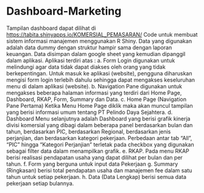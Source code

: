 # Dashboard-Marketing
Tampilan dashboard dapat dilihat di https://tabita.shinyapps.io/KOMERSIAL_PEMASARAN/
Code untuk membuat sistem informasi manajemen menggunakan R Shiny.
Data yang digunakan adalah data dummy dengan struktur hampir sama dengan laporan keuangan.
Data disimpan dalam google sheet yang kemudian dipanggil dalam aplikasi.
Aplikasi terdiri atas :
a.	Form Login digunakan untuk melindungi agar data tidak dapat diakses oleh orang yang tidak berkepentingan. Untuk masuk ke aplikasi (website), pengguna diharuskan mengisi form login terlebih dahulu sehingga dapat mengakses keseluruhan menu di dalam aplikasi (website).
b.	Navigation Pane digunakan untuk mengakses beberapa halaman informasi yang terdiri dari Home Page, Dashboard, RKAP, Form, Summary dan Data.
c.	Home Page (Navigation Pane Pertama) 
Ketika Menu Home Page diklik maka akan muncul tampilan yang berisi informasi umum tentang PT Pelindo Daya Sejahtera.
d.	Dashboard 
Menu selanjutnya adalah Dashboard yang berisi grafik kinerja divisi komersial yang dibagi dalam beberapa panel berdasarkan bulan dan tahun, berdasarkan PIC, berdasarkan Regional, berdasarkan jenis perjanjian, dan berdasarkan kategori pekerjaan. Perbedaan antar tab “All”, “PIC” hingga “Kategori Perjanjian” terletak pada checkbox yang digunakan sebagai filter data dalam menampilkan grafik. 
e.	RKAP. Pada menu RKAP berisi realisasi pendapatan usaha yang dapat dilihat per bulan dan per tahun.
f.	Form yang berguna untuk input data Pekerjaan
g.	Summary (Ringkasan) berisi total pendapatan usaha dan manajemen fee dalam satu tahun untuk setiap pekerjaan.
h.	Data (Data Lengkap) berisi semua data pekerjaan setiap bulannya.
